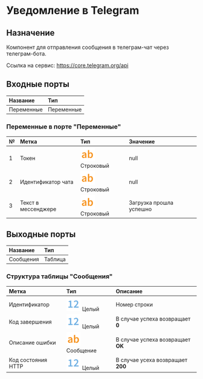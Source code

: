 # Уведомление в Telegram

## Назначение

Компонент для отправления сообщения в телеграм-чат через телеграм-бота.

Ссылка на сервис: https://core.telegram.org/api

## Входные порты

| Название          | Тип        |
|:------------------|:-----------|
| Переменные        | Переменные |

### Переменные в порте "Переменные"

| № | Метка               | Тип                                   | Значение                 |
|:--|:--------------------|:--------------------------------------|:-------------------------|
| 1 | Токен               | ![](./img/string.svg) Строковый       | null                     |
| 2 | Идентификатор чата  | ![](./img/string.svg) Строковый       | null                     |
| 3 | Текст в мессенджере | ![](./img/string.svg) Строковый       | Загрузка прошла успешно  |

## Выходные порты

| Название              | Тип        |
|:----------------------|:-----------|
| Сообщения             | Таблица    |

### Структура таблицы "Сообщения"

| Метка                      | Тип                                | Описание                          |
|:---------------------------|:-----------------------------------|:----------------------------------|
| Идентификатор              | ![](./img/integer.svg) Целый       | Номер строки                      |
| Код завершения             | ![](./img/integer.svg) Целый       | В случае успеха возвращает **0**  |
| Описание ошибки            | ![](./img/string.svg) Сообщение    | В случае успеха возвращает **OK** |
| Код состояния HTTP         | ![](./img/integer.svg) Целый       | В случае усеха возвращает **200** |